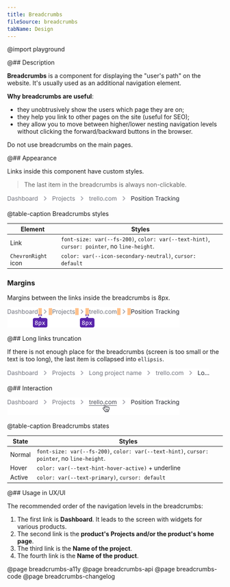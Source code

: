 ```yaml
---
title: Breadcrumbs
fileSource: breadcrumbs
tabName: Design
---
```


@import playground

@## Description

**Breadcrumbs** is a component for displaying the "user's path" on the website. It's usually used as an additional navigation element.

**Why breadcrumbs are useful**:

- they unobtrusively show the users which page they are on;
- they help you link to other pages on the site (useful for SEO);
- they allow you to move between higher/lower nesting navigation levels without clicking the forward/backward buttons in the browser.

Do not use breadcrumbs on the main pages.

@## Appearance

Links inside this component have custom styles.

> The last item in the breadcrumbs is always non-clickable.

![](static/breadcrumbs.png)

@table-caption Breadcrumbs styles

| Element             | Styles                                                                              |
| ------------------- | ----------------------------------------------------------------------------------- |
| Link                | `font-size: var(--fs-200)`, `color: var(--text-hint)`, `cursor: pointer`, no `line-height`. |
| `ChevronRight` icon | `color: var(--icon-secondary-neutral)`, `cursor: default`                              |

### Margins

Margins between the links inside the breadcrumbs is 8px.

![](static/margins.png)

@## Long links truncation

If there is not enough place for the breadcrumbs (screen is too small or the text is too long), the last item is collapsed into `ellipsis`.

![](static/ellipsis.png)

@## Interaction

![](static/hover.png)

@table-caption Breadcrumbs states

| State  | Styles                                                                                    |
| ------ | ----------------------------------------------------------------------------------------- |
| Normal | `font-size: var(--fs-200)`, `color: var(--text-hint)`, `cursor: pointer`, no `line-height`. |
| Hover  | `color: var(--text-hint-hover-active)` + underline                                       |
| Active | `color: var(--text-primary)`, `cursor: default`                                         |

@## Usage in UX/UI

The recommended order of the navigation levels in the breadcrumbs:

1. The first link is **Dashboard**. It leads to the screen with widgets for various products.
2. The second link is the **product's Projects and/or the product's home page**.
3. The third link is the **Name of the project**.
4. The fourth link is the **Name of the product**.

@page breadcrumbs-a11y
@page breadcrumbs-api
@page breadcrumbs-code
@page breadcrumbs-changelog
